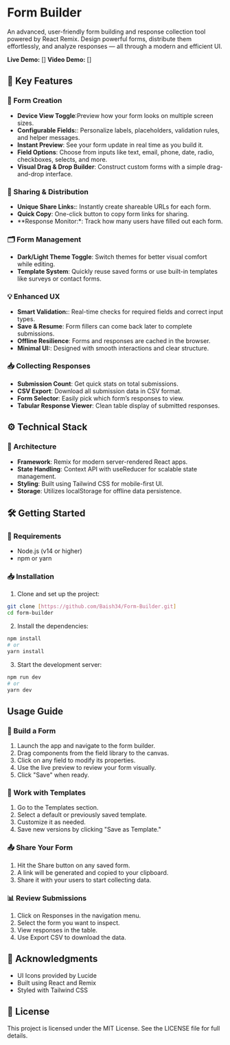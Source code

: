 # Form Builder

An advanced, user-friendly form building and response collection tool powered by React Remix. Design powerful forms, distribute them effortlessly, and analyze responses — all through a modern and efficient UI.

**Live Demo:** []
**Video Demo:** []


## 🚀 Key Features

### 🧱 Form Creation
- **Device View Toggle**:Preview how your form looks on multiple screen sizes.
- **Configurable Fields:**:  Personalize labels, placeholders, validation rules, and helper messages.
- **Instant Preview**: See your form update in real time as you build it.
- **Field Options**: Choose from inputs like text, email, phone, date, radio, checkboxes, selects, and more.
- **Visual Drag & Drop Builder**: Construct custom forms with a simple drag-and-drop interface.

### 🔗 Sharing & Distribution
- **Unique Share Links:**: Instantly create shareable URLs for each form.
- **Quick Copy**: One-click button to copy form links for sharing.
- **Response Monitor:*: Track how many users have filled out each form.

### 🗂️ Form Management
- **Dark/Light Theme Toggle**: Switch themes for better visual comfort while editing.
- **Template System**: Quickly reuse saved forms or use built-in templates like surveys or contact forms.

### 💡 Enhanced UX
- **Smart Validation:**: Real-time checks for required fields and correct input types.
- **Save & Resume**: Form fillers can come back later to complete submissions.
- **Offline Resilience**:  Forms and responses are cached in the browser.
- **Minimal UI:**: Designed with smooth interactions and clear structure.

### 📥 Collecting Responses
- **Submission Count**: Get quick stats on total submissions.
- **CSV Export**: Download all submission data in CSV format.
- **Form Selector**: Easily pick which form’s responses to view.
- **Tabular Response Viewer**: Clean table display of submitted responses.

## ⚙️ Technical Stack

### 🧱 Architecture
- **Framework**: Remix for modern server-rendered React apps.
- **State Handling**: Context API with useReducer for scalable state management.
- **Styling**: Built using Tailwind CSS for mobile-first UI.
- **Storage**: Utilizes localStorage for offline data persistence.

## 🛠️ Getting Started

### 📌 Requirements
- Node.js (v14 or higher)
- npm or yarn

### 📥 Installation

1. Clone and set up the project:
```bash
git clone [https://github.com/Baish34/Form-Builder.git]
cd form-builder
```

2. Install the dependencies:
```bash
npm install
# or
yarn install
```

3. Start the development server:
```bash
npm run dev
# or
yarn dev
```

## Usage Guide

### 🔧 Build a Form
1. Launch the app and navigate to the form builder.
2. Drag components from the field library to the canvas.
3. Click on any field to modify its properties.
4. Use the live preview to review your form visually.
5. Click "Save" when ready.

### 🧰 Work with Templates
1. Go to the Templates section.
2. Select a default or previously saved template.
3. Customize it as needed.
4. Save new versions by clicking "Save as Template."

### 📤 Share Your Form
1. Hit the Share button on any saved form.
2. A link will be generated and copied to your clipboard.
3. Share it with your users to start collecting data.

### 📊 Review Submissions
1. Click on Responses in the navigation menu.
2. Select the form you want to inspect.
3. View responses in the table.
4. Use Export CSV to download the data.

## 🙏 Acknowledgments

- UI Icons provided by Lucide
- Built using React and Remix
- Styled with Tailwind CSS

## 📄 License
This project is licensed under the MIT License. See the LICENSE file for full details.
